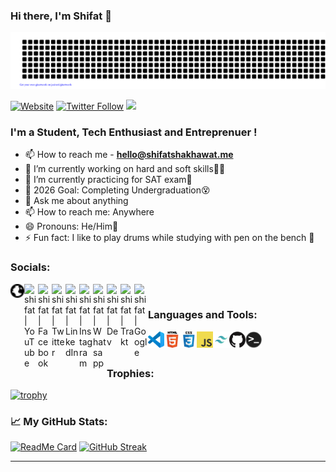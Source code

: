 ### Hi there, I'm **Shifat** 👋

<p align="center">
    <img src="https://github.com/ShifatShakhawat/ShifatShakhawat/blob/main/gitartwork.svg" />
</p> 

[![Website](https://img.shields.io/website?label=www.shifatshakhawat.me&style=for-the-badge&url=https%3A%2F%2Fwww.shifatshakhawat.me)](https://www.shifatshakhawat.me)
[![Twitter Follow](https://img.shields.io/twitter/follow/sh1fat?color=1DA1F2&logo=twitter&style=for-the-badge)](https://twitter.com/intent/follow?original_referer=https%3A%2F%2Fgithub.com%2Fshifat&screen_name=shifat) <img src="https://komarev.com/ghpvc/?username=ShifatShakhawat" height="28 rem"></img>

### I'm a Student, Tech Enthusiast and Entreprenuer !

- 📫 How to reach me - **hello@shifatshakhawat.me**
- 🔭 I’m currently working on hard and soft skills👩‍💻
- 🌱 I’m currently practicing for SAT exam😤
- 🥅 2026 Goal: Completing Undergraduation😵
- 💬 Ask me about anything
- 📫 How to reach me: Anywhere
- 😄 Pronouns: He/Him🧍
- ⚡ Fun fact: I like to play drums while studying with pen on the bench 🥁


### Socials:

[<img align="left" alt="shifatshakhawat.me" width="22px" src="https://raw.githubusercontent.com/iconic/open-iconic/master/svg/globe.svg" />][website]
[<img align="left" alt="shifat | YouTube" width="22px" src="https://cdn.jsdelivr.net/npm/simple-icons@v3/icons/youtube.svg" />][youtube]
[<img align="left" alt="shifat | Facebook" width="22px" src="https://cdn.jsdelivr.net/npm/simple-icons@v3/icons/facebook.svg" />][facebook]
[<img align="left" alt="shifat | Twitter" width="22px" src="https://cdn.jsdelivr.net/npm/simple-icons@v3/icons/twitter.svg" />][twitter]
[<img align="left" alt="shifat | LinkedIn" width="22px" src="https://cdn.jsdelivr.net/npm/simple-icons@v3/icons/linkedin.svg" />][linkedin]
[<img align="left" alt="shifat | Instagram" width="22px" src="https://cdn.jsdelivr.net/npm/simple-icons@v3/icons/instagram.svg" />][instagram]
[<img align="left" alt="shifat | Whatsapp" width="22px" src="https://cdn.jsdelivr.net/npm/simple-icons@3.13.0/icons/whatsapp.svg" />][Whatsapp]
[<img align="left" alt="shifat | Dev" width="22px" src="https://cdn.jsdelivr.net/npm/simple-icons@3.0.1/icons/dev-dot-to.svg" >](https://dev.to/shifat)
[<img align="left" alt="shifat | Trakt" width="22px" src="https://cdn.jsdelivr.net/npm/simple-icons@3.0.1/icons/trakt.svg" >](https://trakt.tv/users/shifat)
[<img align="left" alt="shifat | Google" width="22px" src="https://cdn.jsdelivr.net/npm/simple-icons@3.0.1/icons/google.svg" >](https://g.dev/shifat)
<br/>

### Languages and Tools:

<img align="left" alt="Visual Studio Code" width="26px" src="https://raw.githubusercontent.com/github/explore/80688e429a7d4ef2fca1e82350fe8e3517d3494d/topics/visual-studio-code/visual-studio-code.png" />
<img align="left" alt="HTML5" width="26px" src="https://raw.githubusercontent.com/github/explore/80688e429a7d4ef2fca1e82350fe8e3517d3494d/topics/html/html.png" />
<img align="left" alt="CSS3" width="26px" src="https://raw.githubusercontent.com/github/explore/80688e429a7d4ef2fca1e82350fe8e3517d3494d/topics/css/css.png" />
<img align="left" alt="JavaScript" width="26px" src="https://raw.githubusercontent.com/github/explore/80688e429a7d4ef2fca1e82350fe8e3517d3494d/topics/javascript/javascript.png" />
<img align="left" alt="Terminal" width="26px" src="https://raw.githubusercontent.com/github/explore/80688e429a7d4ef2fca1e82350fe8e3517d3494d/topics/tailwind/tailwind.png" />
<img align="left" alt="GitHub" width="26px" src="https://raw.githubusercontent.com/github/explore/78df643247d429f6cc873026c0622819ad797942/topics/github/github.png" />
<img align="left" alt="Terminal" width="26px" src="https://raw.githubusercontent.com/github/explore/80688e429a7d4ef2fca1e82350fe8e3517d3494d/topics/terminal/terminal.png" />


<br/>
<!--
### Github Badges:
<a href='https://archiveprogram.github.com/'><img src='https://raw.githubusercontent.com/acervenky/animated-github-badges/master/assets/acbadge.gif' width='40' height='40'></a> <a href='https://docs.github.com/en/developers'><img src='https://raw.githubusercontent.com/acervenky/animated-github-badges/master/assets/devbadge.gif' width='40' height='40'></a> 
<a href='https://github.com/pricing'><img src='https://raw.githubusercontent.com/acervenky/animated-github-badges/master/assets/pro.gif' width='40' height='40'></a>
<a href='https://stars.github.com/'><img src='https://raw.githubusercontent.com/acervenky/animated-github-badges/master/assets/starbadge.gif' width='35' height='35'></a> 
<a href='https://docs.github.com/en/github/supporting-the-open-source-community-with-github-sponsors'><img src='https://raw.githubusercontent.com/acervenky/animated-github-badges/master/assets/sponsorbadge.gif' width='35' height='35'></a> 
-->
<br/>

### Trophies:
[![trophy](https://github-profile-trophy.vercel.app/?username=ShifatShakhawat&show_icons=true)](https://github.com/ShifatShakhawat/github-profile-trophy)


### 📈 My GitHub Stats:

[![ReadMe Card](https://github-readme-stats.vercel.app/api?username=ShifatShakhawat&show_icons=true)](https://github.com/ShifatShakhawat)
[![GitHub Streak](https://github-readme-streak-stats.herokuapp.com/?user=ShifatShakhawat&show_icons=ture)](https://git.io/streak-stats)

<!--
<p align="center'> 
          
 [![Top Langs](https://github-readme-stats.vercel.app/api/top-langs/?username=ShifatShakhawat&layout=compact&theme=light)](https://github.com/ShifatShakhawat/github-readme-stats) 
          
 </p>

  <a href="https://github.com/ShifatShakhawat/github-readme-activity-graph">
    <img src="https://activity-graph.herokuapp.com/graph?username=ShifatShakhawat&bg_color=blue&hide_border=true">
  </a> 
                                                                                                    

<p align="center">
  <img src="https://capsule-render.vercel.app/api?type=waving&color=gradient&width=auto&height=80&section=footer"/>
</p>
-->
---
[website]: https://www.shifatshakhawat.me/
[twitter]: https://twitter.com/sh1fat/
[youtube]: https://www.youtube.com/@ShifatShakhawat
[instagram]: https://instagram.com/shitrology/
[linkedin]: https://linkedin.com/in/ShifatShakhawat
[Whatsapp]: https://wa.me/12675876528
[facebook]: https://facebook.com/shitrology/
